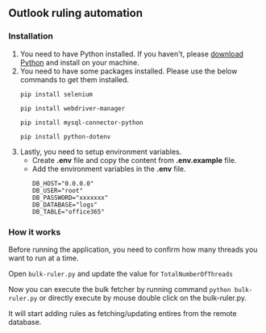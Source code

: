 ## Outlook ruling automation

### Installation
1. You need to have Python installed. If you haven't, please [download Python](https://www.python.org/downloads/) and install on your machine.
2. You need to have some packages installed. Please use the below commands to get them installed.
    ```
    pip install selenium
    ```
    ```
    pip install webdriver-manager
    ```
    ```
    pip install mysql-connector-python
    ```
    ```
    pip install python-dotenv
    ```
3. Lastly, you need to setup environment variables.
    - Create **.env** file and copy the content from **.env.example** file.
    - Add the environment variables in the **.env** file.
        ```
        DB_HOST="0.0.0.0"
        DB_USER="root"
        DB_PASSWORD="xxxxxxx"
        DB_DATABASE="logs"
        DB_TABLE="office365"
        ```

### How it works
Before running the application, you need to confirm how many threads you want to run at a time.

Open ```bulk-ruler.py``` and update the value for ``` TotalNumberOfThreads ```


Now you can execute the bulk fetcher by running command ```python bulk-ruler.py``` or directly execute by mouse double click on the bulk-ruler.py.

It will start adding rules as fetching/updating entires from the remote database.
